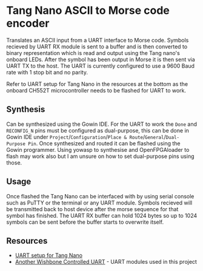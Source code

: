 # Tang Nano ASCII to Morse code encoder

Translates an ASCII input from a UART interface to Morse code. Symbols recieved by UART RX module
is sent to a buffer and is then converted to binary representation which is read and output using 
the Tang nano's onboard LEDs. After the symbol has been output in Morse it is then sent via UART TX 
to the host. The UART is currently configured to use a 9600 Baud rate with 1 stop bit and no parity.

Refer to UART setup for Tang Nano in the resources at the bottom as the onboard CH552T microcontroller 
needs to be flashed for UART to work.

## Synthesis

Can be synthesized using the Gowin IDE. 
For the UART to work the `Done` and `RECONFIG_N` pins must be configured as dual-purpose, this can 
be done in Gowin IDE under `Project`/`Configuration`/`Place & Route`/`General`/`Dual-Purpose Pin`.
Once synthesized and routed it can be flashed using the Gowin programmer.
Using yowasp to synthesise and OpenFPGAloader to flash may work also but I am unsure on how to set 
dual-purpose pins using those.

## Usage

Once flashed the Tang Nano can be interfaced with by using serial console such as PuTTY or the terminal or any UART module.
Symbols recieved will be transmitted back to host device after the morse sequence for that symbol has finished.
The UART RX buffer can hold 1024 bytes so up to 1024 symbols can be sent before the buffer starts to overwrite itself.


## Resources

- [UART setup for Tang Nano](https://qiita.com/ciniml/items/05ac7fd2515ceed3f88d)
- [Another Wishbone Controlled UART](https://github.com/ZipCPU/wbuart32) - UART modules used in this project
